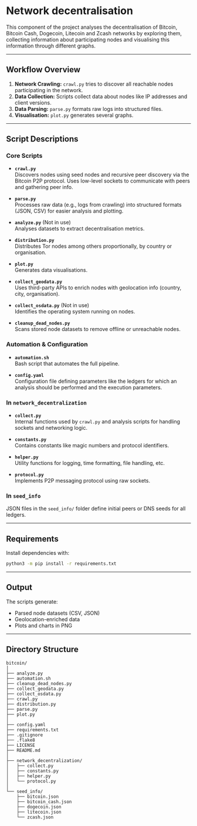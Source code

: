 # Network decentralisation

This component of the project analyses the decentralisation of Bitcoin, Bitcoin Cash, Dogecoin, Litecoin and Zcash networks by exploring them, collecting information about participating nodes and visualising this information through different graphs.

---

## Workflow Overview

1. **Network Crawling:** `crawl.py` tries to discover all reachable nodes participating in the network.
2. **Data Collection:** Scripts collect data about nodes like IP addresses and client versions.
3. **Data Parsing:** `parse.py` formats raw logs into structured files.
4. **Visualisation:** `plot.py` generates several graphs.

---

## Script Descriptions

### Core Scripts

- **`crawl.py`**  
  Discovers nodes using seed nodes and recursive peer discovery via the Bitcoin P2P protocol. Uses low-level sockets to communicate with peers and gathering peer info.

- **`parse.py`**  
  Processes raw data (e.g., logs from crawling) into structured formats (JSON, CSV) for easier analysis and plotting.

- **`analyze.py`** (Not in use)  
  Analyses datasets to extract decentralisation metrics.

- **`distribution.py`**  
  Distributes Tor nodes among others proportionally, by country or organisation.

- **`plot.py`**  
  Generates data visualisations.

- **`collect_geodata.py`**  
  Uses third-party APIs to enrich nodes with geolocation info (country, city, organisation).

- **`collect_osdata.py`** (Not in use)  
  Identifies the operating system running on nodes.

- **`cleanup_dead_nodes.py`**  
  Scans stored node datasets to remove offline or unreachable nodes.

### Automation & Configuration

- **`automation.sh`**  
  Bash script that automates the full pipeline.

- **`config.yaml`**  
  Configuration file defining parameters like the ledgers for which an analysis should be performed and the execution parameters.


### In `network_decentralization`

- **`collect.py`**  
  Internal functions used by `crawl.py` and analysis scripts for handling sockets and networking logic.

- **`constants.py`**  
  Contains constants like magic numbers and protocol identifiers.

- **`helper.py`**  
  Utility functions for logging, time formatting, file handling, etc.

- **`protocol.py`**  
  Implements P2P messaging protocol using raw sockets.


### In `seed_info`

JSON files in the `seed_info/` folder define initial peers or DNS seeds for all ledgers.

---

## Requirements

Install dependencies with:

```bash
python3 -m pip install -r requirements.txt
```

---

## Output

The scripts generate:
- Parsed node datasets (CSV, JSON)
- Geolocation-enriched data
- Plots and charts in PNG

---

## Directory Structure

```
bitcoin/
│
├── analyze.py
├── automation.sh
├── cleanup_dead_nodes.py
├── collect_geodata.py
├── collect_osdata.py
├── crawl.py
├── distribution.py
├── parse.py
├── plot.py
│
├── config.yaml
├── requirements.txt
├── .gitignore
├── .flake8
├── LICENSE
├── README.md
│
├── network_decentralization/
│   ├── collect.py
│   ├── constants.py
│   ├── helper.py
│   └── protocol.py
│
└── seed_info/
    ├── bitcoin.json
    ├── bitcoin_cash.json
    ├── dogecoin.json
    ├── litecoin.json
    └── zcash.json
```
